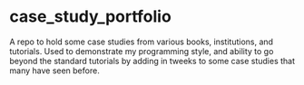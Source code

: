 # case_study_portfolio
A repo to hold some case studies from various books, institutions, and tutorials.  Used to demonstrate my programming style, and ability to go beyond the standard tutorials by adding in tweeks to some case studies that many have seen before.
